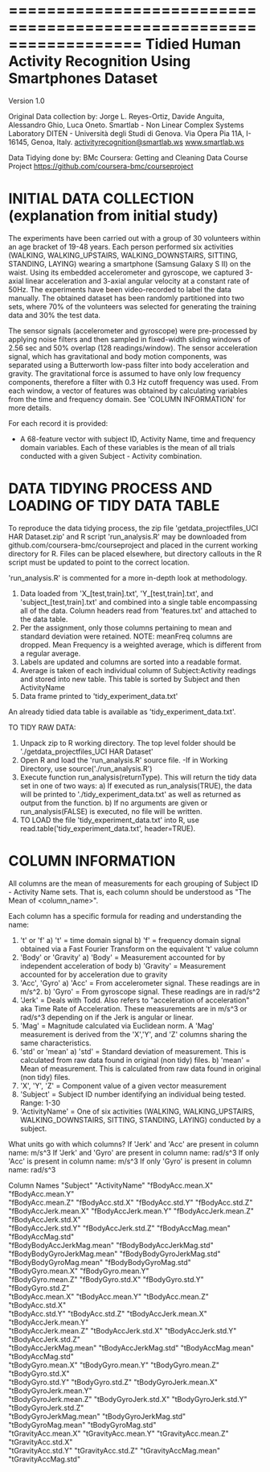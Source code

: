 ==================================================================
Tidied Human Activity Recognition Using Smartphones Dataset
==================================================================
Version 1.0

Original Data collection by:
Jorge L. Reyes-Ortiz, Davide Anguita, Alessandro Ghio, Luca Oneto.
Smartlab - Non Linear Complex Systems Laboratory
DITEN - Università degli Studi di Genova.
Via Opera Pia 11A, I-16145, Genoa, Italy.
activityrecognition@smartlab.ws
www.smartlab.ws

Data Tidying done by:
BMc
Coursera: Getting and Cleaning Data
Course Project
https://github.com/coursera-bmc/courseproject

INITIAL DATA COLLECTION (explanation from initial study)
==================================================================

The experiments have been carried out with a group of 30 volunteers within an age bracket of 19-48 years. Each person performed six activities (WALKING, WALKING_UPSTAIRS, WALKING_DOWNSTAIRS, SITTING, STANDING, LAYING) wearing a smartphone (Samsung Galaxy S II) on the waist. Using its embedded accelerometer and gyroscope, we captured 3-axial linear acceleration and 3-axial angular velocity at a constant rate of 50Hz. The experiments have been video-recorded to label the data manually. The obtained dataset has been randomly partitioned into two sets, where 70% of the volunteers was selected for generating the training data and 30% the test data. 

The sensor signals (accelerometer and gyroscope) were pre-processed by applying noise filters and then sampled in fixed-width sliding windows of 2.56 sec and 50% overlap (128 readings/window). The sensor acceleration signal, which has gravitational and body motion components, was separated using a Butterworth low-pass filter into body acceleration and gravity. The gravitational force is assumed to have only low frequency components, therefore a filter with 0.3 Hz cutoff frequency was used. From each window, a vector of features was obtained by calculating variables from the time and frequency domain. See 'COLUMN INFORMATION' for more details. 

For each record it is provided: 
- A 68-feature vector with subject ID, Activity Name, time and frequency domain variables.  Each of these variables is the mean of all trials conducted with a given Subject - Activity combination.

DATA TIDYING PROCESS AND LOADING OF TIDY DATA TABLE
==================================================================

To reproduce the data tidying process, the zip file 'getdata_projectfiles_UCI HAR Dataset.zip' and R script 'run_analysis.R' may be downloaded from github.com/coursera-bmc/courseproject and placed in the current working directory for R.  Files can be placed elsewhere, but directory callouts in the R script must be updated to point to the correct location.

'run_analysis.R' is commented for a more in-depth look at methodology.
1) Data loaded from 'X_[test,train].txt', 'Y_[test,train].txt', and 'subject_[test,train].txt' and combined into a single table encompassing all of the data.  Column headers read from 'features.txt' and attached to the data table.
2) Per the assignment, only those columns pertaining to mean and standard deviation were retained.  NOTE: meanFreq columns are dropped.  Mean Frequency is a weighted average, which is different from a regular average.
3) Labels are updated and columns are sorted into a readable format.
4) Average is taken of each individual column of Subject:Activity readings and stored into new table.  This table is sorted by Subject and then ActivityName
5) Data frame printed to 'tidy_experiment_data.txt'

An already tidied data table is available as 'tidy_experiment_data.txt'.

TO TIDY RAW DATA:
1) Unpack zip to R working directory.  The top level folder should be './getdata_projectfiles_UCI HAR Dataset'
2) Open R and load the 'run_analysis.R' source file.
	-If in Working Directory, use source('./run_analysis.R')
3) Execute function run_analysis(returnType).  This will return the tidy data set in one of two ways:
	a) If executed as run_analysis(TRUE), the data will be printed to './tidy_experiment_data.txt' as well as returned as output from the function.
	b) If no arguments are given or run_analysis(FALSE) is executed, no file will be written.
4) TO LOAD the file 'tidy_experiment_data.txt' into R, use read.table('tidy_experiment_data.txt', header=TRUE).

COLUMN INFORMATION
==================================================================
All columns are the mean of measurements for each grouping of Subject ID - Activity Name sets.  That is, each column should be understood as "The Mean of <column_name>".

Each column has a specific formula for reading and understanding the name:
1) 't' or 'f'
	a) 't' = time domain signal 
	b) 'f' = frequency domain signal obtained via a Fast Fourier Transform on the equivalent 't' value column
2) 'Body' or 'Gravity'
	a) 'Body' = Measurement accounted for by independent acceleration of body
	b) 'Gravity' = Measurement accounted for by acceleration due to gravity
3) 'Acc', 'Gyro'
	a) 'Acc' = From accelerometer signal.  These readings are in m/s^2.
	b) 'Gyro' = From gyroscope signal.  These readings are in rad/s^2
4) 'Jerk' = Deals with Todd.  Also refers to "acceleration of acceleration" aka Time Rate of Acceleration.  These measurements are in m/s^3 or rad/s^3 depending on if the Jerk is angular or linear.
5) 'Mag' = Magnitude calculated via Euclidean norm.  A 'Mag' measurement is derived from the 'X','Y', and 'Z' columns sharing the same characteristics.
6) 'std' or 'mean'
	a) 'std' = Standard deviation of measurement.  This is calculated from raw data found in original (non tidy) files.
	b) 'mean' = Mean of measurement. This is calculated from raw data found in original (non tidy) files.
7) 'X', 'Y', 'Z' = Component value of a given vector measurement
8) 'Subject' = Subject ID number identifying an individual being tested.  Range: 1-30
9) 'ActivityName' = One of six activities (WALKING, WALKING_UPSTAIRS, WALKING_DOWNSTAIRS, SITTING, STANDING, LAYING) conducted by a subject.


What units go with which columns?
If 'Jerk' and 'Acc' are present in column name: m/s^3
If 'Jerk' and 'Gyro' are present in column name: rad/s^3
If only 'Acc' is present in column name: m/s^3
If only 'Gyro' is present in column name: rad/s^3 

Column Names
"Subject"
"ActivityName"
"fBodyAcc.mean.X"
"fBodyAcc.mean.Y"          
"fBodyAcc.mean.Z"
"fBodyAcc.std.X"
"fBodyAcc.std.Y"
"fBodyAcc.std.Z"           
"fBodyAccJerk.mean.X"
"fBodyAccJerk.mean.Y"
"fBodyAccJerk.mean.Z"
"fBodyAccJerk.std.X"       
"fBodyAccJerk.std.Y"
"fBodyAccJerk.std.Z"
"fBodyAccMag.mean"
"fBodyAccMag.std"          
"fBodyBodyAccJerkMag.mean"
"fBodyBodyAccJerkMag.std"
"fBodyBodyGyroJerkMag.mean"
"fBodyBodyGyroJerkMag.std" 
"fBodyBodyGyroMag.mean"
"fBodyBodyGyroMag.std"
"fBodyGyro.mean.X"
"fBodyGyro.mean.Y"         
"fBodyGyro.mean.Z"
"fBodyGyro.std.X"
"fBodyGyro.std.Y"
"fBodyGyro.std.Z"          
"tBodyAcc.mean.X"
"tBodyAcc.mean.Y"
"tBodyAcc.mean.Z"
"tBodyAcc.std.X"           
"tBodyAcc.std.Y"
"tBodyAcc.std.Z"
"tBodyAccJerk.mean.X"
"tBodyAccJerk.mean.Y"      
"tBodyAccJerk.mean.Z"
"tBodyAccJerk.std.X"
"tBodyAccJerk.std.Y"
"tBodyAccJerk.std.Z"       
"tBodyAccJerkMag.mean"
"tBodyAccJerkMag.std"
"tBodyAccMag.mean"
"tBodyAccMag.std"          
"tBodyGyro.mean.X"
"tBodyGyro.mean.Y"
"tBodyGyro.mean.Z"
"tBodyGyro.std.X"          
"tBodyGyro.std.Y"
"tBodyGyro.std.Z"
"tBodyGyroJerk.mean.X"
"tBodyGyroJerk.mean.Y"     
"tBodyGyroJerk.mean.Z"
"tBodyGyroJerk.std.X"
"tBodyGyroJerk.std.Y"
"tBodyGyroJerk.std.Z"      
"tBodyGyroJerkMag.mean"
"tBodyGyroJerkMag.std"
"tBodyGyroMag.mean"
"tBodyGyroMag.std"         
"tGravityAcc.mean.X"
"tGravityAcc.mean.Y"
"tGravityAcc.mean.Z"
"tGravityAcc.std.X"        
"tGravityAcc.std.Y"
"tGravityAcc.std.Z"
"tGravityAccMag.mean"
"tGravityAccMag.std"